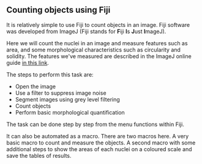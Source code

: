 ## Counting objects using Fiji

It is relatively simple to use Fiji to count objects in an image. Fiji software was developed from ImageJ (Fiji stands for **F**iji **I**s **J**ust **I**mageJ).

Here we will count the nuclei in an image and measure features such as area, and some morphological characteristics such as circularity and solidity.
The features we've measured are described in the ImageJ online guide [in this link](https://imagej.nih.gov/ij/docs/guide/146-30.html#toc-Subsection-30.7).

The steps to perform this task are:
* Open the image
* Use a filter to suppress image noise
* Segment images using grey level filtering
* Count objects
* Perform basic morphological quantification

The task can be done step by step from the menu functions within Fiji.

It can also be automated as a macro. There are two macros here. A very basic macro to count and measure the objects. A second macro with some additional steps to show the areas of each nuclei on a coloured scale and save the tables of results.
